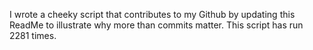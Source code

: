 I wrote a cheeky script that contributes to my Github by updating this ReadMe to illustrate why more than commits matter. This script has run 2281 times.